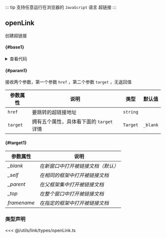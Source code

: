 <script setup>
import { useAddNumInOutlineLabel } from '../../.vitepress/utils/createElement.ts'
useAddNumInOutlineLabel(1)

import links from './link.vue'
</script>

::: tip 支持任意运行在浏览器的 `JavaScript` 语言
超链接
:::

## openLink

创建超链接

<div class="pure-border">

#### <divider-base /> {#base1}

<links />

<details>

<summary>查看代码</summary>

<<< @/utils/link/link.vue

</details>

#### <divider-param /> {#param1}

接收两个参数，第一个参数 `href` ，第二个参数 `target` ，无返回值

| **参数属性** | **说明**                                 | **类型** | **默认值** |
| ------------ | ---------------------------------------- | -------- | ---------- |
| `href`       | 要跳转的超链接地址                       | `string` |            |
| `target`     | 拥有五个属性，具体看下面的 `target` 详情 | `Target` | `_blank`   |

#### <divider-target /> {#target1}

| **参数属性** | **说明**                           |
| ------------ | ---------------------------------- |
| _\_blank_    | _在新窗口中打开被链接文档（默认）_ |
| _\_self_     | _在相同的框架中打开被链接文档_     |
| _\_parent_   | _在父框架集中打开被链接文档_       |
| _\_top_      | _在整个窗口中打开被链接文档_       |
| _framename_  | _在指定的框架中打开被链接文档_     |

### 类型声明

<<< @/utils/link/types/openLink.ts

</div>
